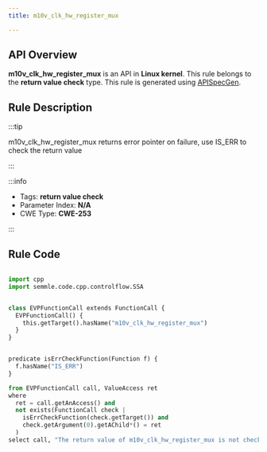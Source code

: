 ```yaml
---
title: m10v_clk_hw_register_mux

---
```



## API Overview
**m10v_clk_hw_register_mux** is an API in **Linux kernel**. This rule belongs to the **return value check** type. This rule is generated using [APISpecGen](../../tools/APISpecGen).
## Rule Description

:::tip

m10v_clk_hw_register_mux returns error pointer on failure, use IS_ERR to check the return value

:::

:::info

- Tags: **return value check**
- Parameter Index: **N/A**
- CWE Type: **CWE-253**

:::

## Rule Code
```python

import cpp
import semmle.code.cpp.controlflow.SSA


class EVPFunctionCall extends FunctionCall {
  EVPFunctionCall() {
    this.getTarget().hasName("m10v_clk_hw_register_mux")
  }
}


predicate isErrCheckFunction(Function f) {
  f.hasName("IS_ERR") 
}

from EVPFunctionCall call, ValueAccess ret
where
  ret = call.getAnAccess() and
  not exists(FunctionCall check |
    isErrCheckFunction(check.getTarget()) and
    check.getArgument(0).getAChild*() = ret
  )
select call, "The return value of m10v_clk_hw_register_mux is not checked with IS_ERR."
    
```